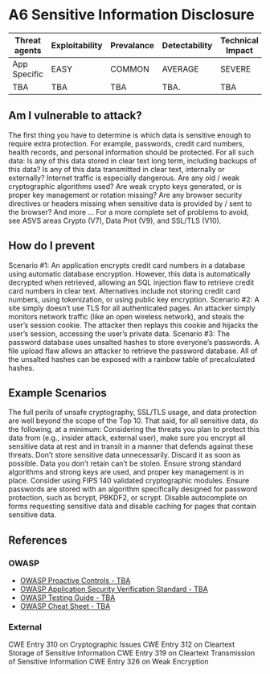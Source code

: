 # A6 Sensitive Information Disclosure

| Threat agents | Exploitability | Prevalance | Detectability | Technical Impact | Business Impacts |
| --- | --- | --- | --- | --- | --- |
| App Specific |  EASY | COMMON | AVERAGE | SEVERE | App Specific | 
| TBA | TBA | TBA | TBA. | TBA |

## Am I vulnerable to attack?
The first thing you have to determine is which data is sensitive enough to require extra protection. For example, passwords, credit card numbers, health records, and personal information should be protected. For all such data:
Is any of this data stored in clear text long term, including backups of this data?
Is any of this data transmitted in clear text, internally or externally? Internet traffic is especially dangerous.
Are any old / weak cryptographic algorithms used?
Are weak crypto keys generated, or is proper key management or rotation missing?
Are any browser security directives or headers missing when sensitive data is provided by / sent to the browser?
And more … For a more complete set of problems to avoid, see ASVS areas Crypto (V7), Data Prot (V9), and SSL/TLS (V10).

## How do I prevent
Scenario #1: An application encrypts credit card numbers in a database using automatic database encryption. However, this data is automatically decrypted when retrieved, allowing an SQL injection flaw to retrieve credit card numbers in clear text. Alternatives include not storing credit card numbers, using tokenization, or using public key encryption.
Scenario #2: A site simply doesn’t use TLS for all authenticated pages. An attacker simply monitors network traffic (like an open wireless network), and steals the user’s session cookie. The attacker then replays this cookie and hijacks the user’s session, accessing the user’s private data.
Scenario #3: The password database uses unsalted hashes to store everyone’s passwords. A file upload flaw allows an attacker to retrieve the password database. All of the unsalted hashes can be exposed with a rainbow table of precalculated hashes.

## Example Scenarios
The full perils of unsafe cryptography, SSL/TLS usage, and data protection are well beyond the scope of the Top 10. That said, for all sensitive data, do the following, at a minimum:
Considering the threats you plan to protect this data from (e.g., insider attack, external user), make sure you encrypt all sensitive data at rest and in transit in a manner that defends against these threats.
Don’t store sensitive data unnecessarily. Discard it as soon as possible. Data you don’t retain can’t be stolen.
Ensure strong standard algorithms and strong keys are used, and proper key management is in place. Consider using FIPS 140 validated cryptographic modules.
Ensure passwords are stored with an algorithm specifically designed for password protection, such as bcrypt, PBKDF2, or scrypt.
Disable autocomplete on forms requesting sensitive data and disable caching for pages that contain sensitive data.

## References

### OWASP 
* [OWASP Proactive Controls - TBA]()
* [OWASP Application Security Verification Standard - TBA]()
* [OWASP Testing Guide - TBA]()
* [OWASP Cheat Sheet - TBA]()

### External
 CWE Entry 310 on Cryptographic Issues
 CWE Entry 312 on Cleartext Storage of Sensitive Information
 CWE Entry 319 on Cleartext Transmission of Sensitive Information
 CWE Entry 326 on Weak Encryption
